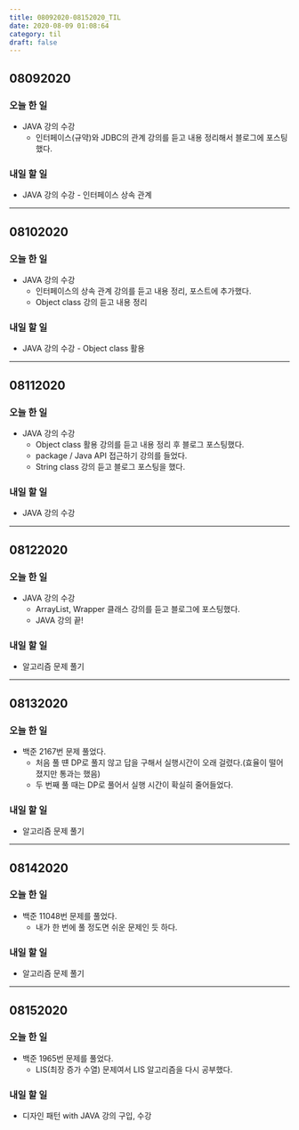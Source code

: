 ```yaml
---
title: 08092020-08152020_TIL
date: 2020-08-09 01:08:64
category: til
draft: false
---
```


## 08092020

### 오늘 한 일

* JAVA 강의 수강
  * 인터페이스(규약)와 JDBC의 관계 강의를 듣고 내용 정리해서 블로그에 포스팅했다.

### 내일 할 일

* JAVA 강의 수강 - 인터페이스 상속 관계

---

## 08102020

### 오늘 한 일

* JAVA 강의 수강
  * 인터페이스의 상속 관계 강의를 듣고 내용 정리, 포스트에 추가했다.
  * Object class 강의 듣고 내용 정리 

### 내일 할 일

* JAVA 강의 수강 - Object class 활용

---

## 08112020

### 오늘 한 일

* JAVA 강의 수강
  * Object class 활용 강의를 듣고 내용 정리 후 블로그 포스팅했다.
  * package / Java API 접근하기 강의를 들었다.
  * String class 강의 듣고 블로그 포스팅을 했다.

### 내일 할 일

* JAVA 강의 수강

---

## 08122020

### 오늘 한 일

* JAVA 강의 수강
  * ArrayList, Wrapper 클래스 강의를 듣고 블로그에 포스팅했다.
  * JAVA 강의 끝!


### 내일 할 일

* 알고리즘 문제 풀기

---

## 08132020

### 오늘 한 일

* 백준 2167번 문제 풀었다.
  * 처음 풀 떈 DP로 풀지 않고 답을 구해서 실행시간이 오래 걸렸다.(효율이 떨어졌지만 통과는 했음)
  * 두 번째 풀 때는 DP로 풀어서 실행 시간이 확실히 줄어들었다.

### 내일 할 일

* 알고리즘 문제 풀기

---

## 08142020

### 오늘 한 일

* 백준 11048번 문제를 풀었다.
  * 내가 한 번에 풀 정도면 쉬운 문제인 듯 하다.

### 내일 할 일

* 알고리즘 문제 풀기

---

## 08152020

### 오늘 한 일

* 백준 1965번 문제를 풀었다.
  * LIS(최장 증가 수열) 문제여서 LIS 알고리즘을 다시 공부했다.

### 내일 할 일

* 디자인 패턴 with JAVA 강의 구입, 수강
